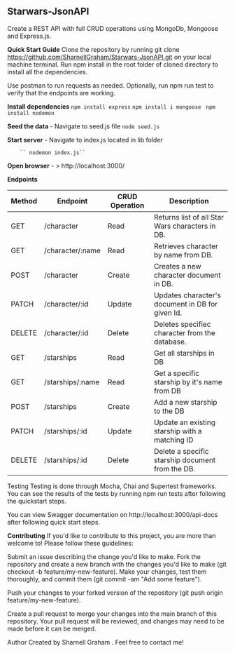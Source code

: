 ## Starwars-JsonAPI
Create a REST API with full CRUD operations using MongoDb, Mongoose and Express.js.




**Quick Start Guide**
Clone the repository by running git clone https://github.com/SharnellGraham/Starwars-JsonAPI.git on your local machine terminal.
Run npm install in the root folder of cloned directory to install all the dependencies.

Use postman to run requests as needed.
Optionally, run npm run test to verify that the endpoints are working.

 **Install dependencies**
    `` npm install express ``
    ``npm install i mongoose ``
   `` npm install nodemon ``

 **Seed the data**
    - Navigate to seed.js file 
        `` node seed.js `` 

 **Start server**
    - Navigate to index.js located in lib folder

        `` nodemon index.js``
     

 **Open browser**
    - > http://localhost:3000/



**Endpoints**

| Method | Endpoint	         | CRUD Operation | Description                                        |
| ------ | ------------------| -------------  | -------------------------------------------------- |
| GET    | /character	       | Read	         | Returns list of all Star Wars characters in DB.    |
| GET    | /character/:name  | Read           | Retrieves character by name from DB.               |
| POST   | /character	       | Create	     | Creates a new character document in DB.            |
| PATCH  | /character/:id    | Update	     | Updates character's document in DB for given Id.   |
| DELETE | /character/:id    | Delete         | Deletes specifiec character from the database.     |
| GET    | /starships	      | Read           | Get all starships in DB                            |
| GET    | /starships/:name | Read           | Get a specific starship by it's name from DB        |
| POST   | /starships	      | Create         | Add a new starship to the DB                       |
| PATCH  | /starships/:id	  | Update	       | Update an existing starship with a matching ID      |
| DELETE | /starships/:id   | Delete	       | Delete a specific starship document from the DB.    |


Testing
Testing is done through Mocha, Chai and Supertest frameworks. You can see the results of the tests by running npm run tests after following the quickstart steps.

You can view Swagger documentation on http://localhost:3000/api-docs after following quick start steps.




**Contributing**
If you'd like to contribute to this project, you are more than welcome to! Please follow these guidelines:

Submit an issue describing the change you'd like to make.
Fork the repository and create a new branch with the changes you'd like to make (git checkout -b feature/my-new-feature).
Make your changes, test them thoroughly, and commit them (git commit -am "Add some feature").

Push your changes to your forked version of the repository (git push origin feature/my-new-feature).

Create a pull request to merge your changes into the main branch of this repository. Your pull request will be reviewed, and changes may need to be made before it can be merged.






Author
Created by Sharnell Graham . Feel free to contact me!

